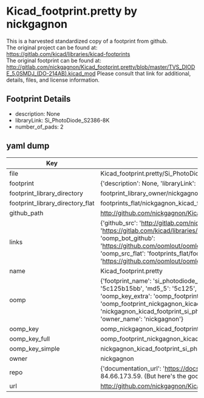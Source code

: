 # Kicad_footprint.pretty by nickgagnon  
This is a harvested standardized copy of a footprint from github.  
The original project can be found at:  
https://gitlab.com/kicad/libraries/kicad-footprints  
The original footprint can be found at:
http://gitlab.com/nickgagnon/Kicad_footprint.pretty/blob/master/TVS_DIODE_5.0SMDJ_(DO-214AB).kicad_mod
Please consult that link for additional, details, files, and license information.  
## Footprint Details
* description: None  
* libraryLink: Si_PhotoDiode_S2386-8K  
* number_of_pads: 2  
## yaml dump  
| Key | Value |  
| --- | --- |  
| file | Kicad_footprint.pretty/Si_PhotoDiode_S2386-8K.kicad_mod |  
| footprint | {'description': None, 'libraryLink': 'Si_PhotoDiode_S2386-8K', 'number_of_pads': 2} |  
| footprint_library_directory | footprint_library_owner/nickgagnon_Kicad_footprint.pretty |  
| footprint_library_directory_flat | footprints_flat/nickgagnon_kicad_footprint_si_photodiode_s2386_8k/working |  
| github_path | http://github.com/nickgagnon/Kicad_footprint.pretty/blob/master/Si_PhotoDiode_S2386-8K.kicad_mod |  
| links | {'github_src': 'http://gitlab.com/nickgagnon/Kicad_footprint.pretty/blob/master/TVS_DIODE_5.0SMDJ_(DO-214AB).kicad_mod', 'github_src_repo': 'https://gitlab.com/kicad/libraries/kicad-footprints', 'oomp_bot': 'footprints/nickgagnon_kicad_footprint_si_photodiode_s2386_8k/working', 'oomp_bot_github': 'https://github.com/oomlout/oomlout_oomp_footprint_bot/tree/main/footprints/nickgagnon_kicad_footprint_si_photodiode_s2386_8k/working', 'oomp_src_flat': 'footprints_flat/footprints_flat/nickgagnon_kicad_footprint_si_photodiode_s2386_8k/working', 'oomp_src_flat_github': 'https://github.com/oomlout/oomlout_oomp_footprint_src/tree/main/footprints_flat/nickgagnon_kicad_footprint_si_photodiode_s2386_8k/working'} |  
| name | Kicad_footprint.pretty |  
| oomp | {'footprint_name': 'si_photodiode_s2386_8k', 'library_name': 'kicad_footprint', 'md5': '5c125b15bb77a07414fd01c6c0098e93', 'md5_10': '5c125b15bb', 'md5_5': '5c125', 'md5_6': '5c125b', 'oomp_key': 'oomp_nickgagnon_kicad_footprint_si_photodiode_s2386_8k', 'oomp_key_extra': 'oomp_footprint_nickgagnon_kicad_footprint_si_photodiode_s2386_8k', 'oomp_key_full': 'oomp_footprint_nickgagnon_kicad_footprint_si_photodiode_s2386_8k_5c125b', 'oomp_key_simple': 'nickgagnon_kicad_footprint_si_photodiode_s2386_8k', 'original_filename': 'Kicad_footprint.pretty/Si_PhotoDiode_S2386-8K.kicad_mod', 'owner_name': 'nickgagnon'} |  
| oomp_key | oomp_nickgagnon_kicad_footprint_si_photodiode_s2386_8k |  
| oomp_key_full | oomp_footprint_nickgagnon_kicad_footprint_si_photodiode_s2386_8k |  
| oomp_key_simple | nickgagnon_kicad_footprint_si_photodiode_s2386_8k |  
| owner | nickgagnon |  
| repo | {'documentation_url': 'https://docs.github.com/rest/overview/resources-in-the-rest-api#rate-limiting', 'message': "API rate limit exceeded for 84.66.173.59. (But here's the good news: Authenticated requests get a higher rate limit. Check out the documentation for more details.)"} |  
| url | http://github.com/nickgagnon/Kicad_footprint.pretty |  

